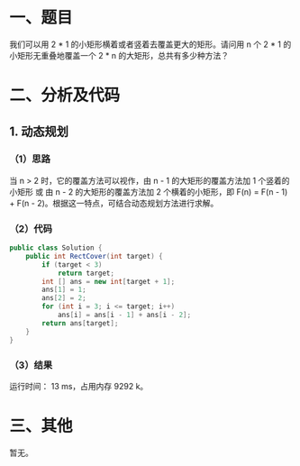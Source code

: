 # 一、题目
我们可以用 2 * 1 的小矩形横着或者竖着去覆盖更大的矩形。请问用 n 个 2 * 1 的小矩形无重叠地覆盖一个 2 * n 的大矩形，总共有多少种方法？
# 二、分析及代码
## 1. 动态规划
### （1）思路
当 n > 2 时，它的覆盖方法可以视作，由 n - 1 的大矩形的覆盖方法加 1 个竖着的小矩形 或 由 n - 2 的大矩形的覆盖方法加 2 个横着的小矩形，即 F(n) = F(n - 1) + F(n - 2)。根据这一特点，可结合动态规划方法进行求解。   
### （2）代码
```java
public class Solution {
    public int RectCover(int target) {
        if (target < 3)
            return target;
        int [] ans = new int[target + 1];
        ans[1] = 1;
        ans[2] = 2;
        for (int i = 3; i <= target; i++)
            ans[i] = ans[i - 1] + ans[i - 2];
        return ans[target];
    }
}
```
### （3）结果
运行时间： 13 ms，占用内存 9292 k。      
# 三、其他
暂无。    
